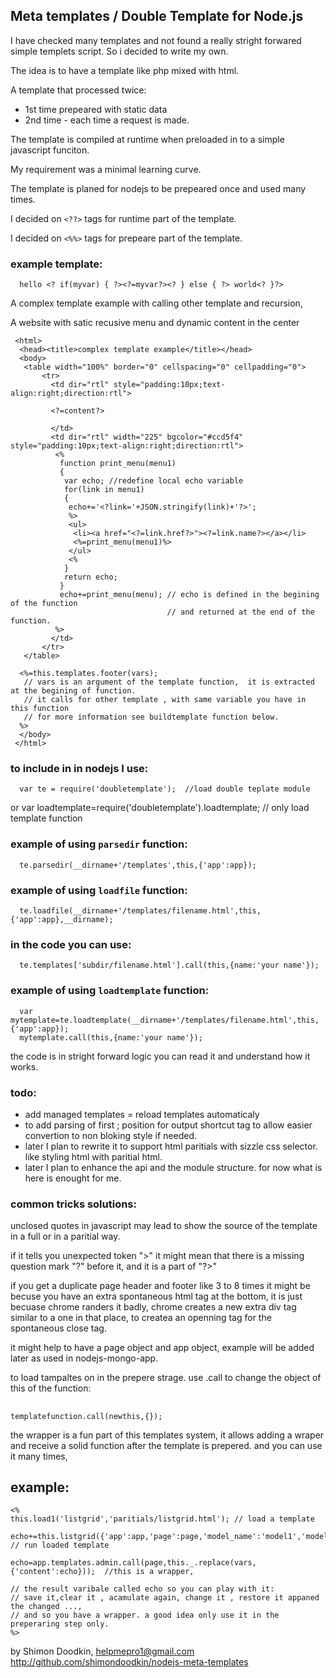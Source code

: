 ## Meta templates / Double Template for Node.js
 
 I have checked many templates and not found a really stright forwared simple templets script.
 So i decided to write my own.
 
The idea is to have a template like php mixed with html.

A template that processed twice: 

* 1st time prepeared with static data 
* 2nd time - each time a request is made.

 The template is compiled at runtime when preloaded in to a simple javascript funciton. 

 My requirement was a minimal learning curve.

 The template is planed for nodejs to be prepeared once and used many times.

 I decided on `<??>` tags for runtime part of the template.

 I decided on `<%%>` tags for prepeare part of the template.

### example template:
      hello <? if(myvar) { ?><?=myvar?><? } else { ?> world<? }?>

 A complex template example with calling other template and recursion,

 A website with satic recusive menu and dynamic content in the center

     <html>
      <head><title>complex template example</title></head>
      <body>
       <table width="100%" border="0" cellspacing="0" cellpadding="0">
           <tr>
             <td dir="rtl" style="padding:10px;text-align:right;direction:rtl">
             
             <?=content?>
             
             </td>
             <td dir="rtl" width="225" bgcolor="#ccd5f4" style="padding:10px;text-align:right;direction:rtl">
              <%
               function print_menu(menu1)
               {
                var echo; //redefine local echo variable
                for(link in menu1)
                {
                 echo+='<?link='+JSON.stringify(link)+'?>';
                 %>
                 <ul>
                  <li><a href="<?=link.href?>"><?=link.name?></a></li>
                  <%=print_menu(menu1)%>
                 </ul>
                 <%
                }
                return echo;
               }
               echo+=print_menu(menu); // echo is defined in the begining of the function 
                                       // and returned at the end of the function. 
              %>
             </td>
           </tr>
       </table>

      <%=this.templates.footer(vars); 
       // vars is an argument of the template function,  it is extracted at the begining of function.
       // it calls for other template , with same variable you have in this function
       // for more information see buildtemplate function below.
      %>
      </body>
     </html>



### to include in in nodejs I use:
      var te = require('doubletemplate');  //load double teplate module
or
      var loadtemplate=require('doubletemplate').loadtemplate; // only load template function

### example of using `parsedir` function:
      te.parsedir(__dirname+'/templates',this,{'app':app});

### example of using `loadfile` function:
      te.loadfile(__dirname+'/templates/filename.html',this,{'app':app},__dirname);

### in the code you can use:
      te.templates['subdir/filename.html'].call(this,{name:'your name'});

### example of using `loadtemplate` function:
      var mytemplate=te.loadtemplate(__dirname+'/templates/filename.html',this,{'app':app});
      mytemplate.call(this,{name:'your name'});

the code is in stright forward logic you can read it and understand how it works.

### todo:
* add managed templates = reload templates automaticaly
* to add parsing of first ; position for output shortcut tag to allow easier convertion to non bloking style if needed.  
* later I plan to rewrite it to support html paritials with sizzle css selector. like styling html with paritial html.
* later I plan to enhance the api and the module structure.
for now what is here is enought for me.

### common tricks solutions:

unclosed quotes in javascript may lead to show the source of the template in a full or in a paritial way.

if it tells you unexpected token ">" it might mean that there is a missing question mark "?" before it, and it is a part of "?>"

if you get a duplicate page header and footer like 3 to 8 times it might be becuse you have an extra spontaneous html </div> tag at the bottom, it is just becuase chrome randers it badly, chrome creates a new extra div tag similar to a one in that place, to createa an openning tag for the spontaneous close tag.

it might help to have a page object and app object, example will be added later as used in nodejs-mongo-app.

to load tampaltes on in the prepere strage. use .call to change the object of this of the function:
##
    templatefunction.call(newthis,{});  


the wrapper is a fun part of this templates system,
it allows adding a wraper and receive a solid function after the template is prepered.
and you can use it many times,

## example:

    <%
    this.load1('listgrid','paritials/listgrid.html'); // load a template
    
    echo+=this.listgrid({'app':app,'page':page,'model_name':'model1','model':model1,'cursor_name':'cursor1'}); // run loaded template
    
    echo=app.templates.admin.call(page,this._.replace(vars,{'content':echo}));  //this is a wrapper,
    
    // the result varibale called echo so you can play with it:
    // save it,clear it , acamulate again, change it , restore it appaned the changed ..., 
    // and so you have a wrapper. a good idea only use it in the preperaring step only.
    %>

by Shimon Doodkin, helpmepro1@gmail.com http://github.com/shimondoodkin/nodejs-meta-templates
